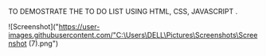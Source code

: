TO DEMOSTRATE THE TO DO LIST USING HTML, CSS, JAVASCRIPT .

![Screenshot]("https://user-images.githubusercontent.com/"C:\Users\DELL\Pictures\Screenshots\Screenshot (7).png")
